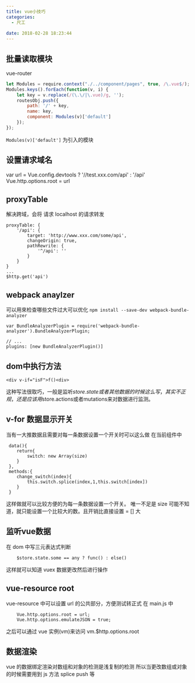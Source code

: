 ```yaml
---
title: vue小技巧
categories:
  - 尺工
 
date: 2018-02-28 18:23:44
---
```

<p></p>
<!-- more -->

## 批量读取模块
vue-router
```js
let Modules = require.context("./../component/pages", true, /\.vue$/);
Modules.keys().forEach(function(v, i) {
    let key = v.replace(/(\.\/|\.vue)/g, '');
    routesObj.push({
        path: '/' + key,
        name: key,
        component: Modules(v)['default']
    });
});
```
`Modules(v)['default']` 为引入的模块

## 设置请求域名
var url = Vue.config.devtools ? '//test.xxx.com/api' : '/api'
Vue.http.options.root = url

## proxyTable
解决跨域，会将 请求 localhost 的请求转发
```
proxyTable: {
	'/api': {
		target: 'http://www.xxx.com/some/api',
		changeOrigin: true,
		pathRewrite: {
			'^/api': ''
		}
	}
}
...
$http.get('api')
```
##  webpack anaylzer
可以用來检查哪些文件过大可以优化
`npm install --save-dev webpack-bundle-analyzer`
```
var BundleAnalyzerPlugin = require('webpack-bundle-analyzer').BundleAnalyzerPlugin;
 
// ...
plugins: [new BundleAnalyzerPlugin()]
```

## dom中执行方法
```
<div v-if="isF">f()<div>
```
这种写法很取巧，一般是监听$store.state或者其他数据的时候这么写，其实不正规，还是应该用$store.actions或者mutations来对数据进行监测。

## v-for 数据显示开关
当有一大推数据且需要对每一条数据设置一个开关时可以这么做
在当前组件中
```
 data(){
 	return{
		switch: new Array(size)
	}
 },
 methods:{
 	change_switch(index){
		this.switch.splice(index,1,this.switch[index])
	}
 }
```
这样做就可以比较方便的为每一条数据设置一个开关。
唯一不足是 size 可能不知道，就只能设置一个比较大的数。且开销比直接设置 = [] 大

## 监听vue数据
在 dom 中写三元表达式判断
```
	$store.state.some == any ? func() : else()
```
这样就可以知道 vuex 数据更改然后进行操作

## vue-resource root
vue-resource 中可以设置 url 的公共部分，方便测试转正式
在 main.js 中
```
	Vue.http.options.root = url;
	Vue.http.options.emulateJSON = true;
```
之后可以通过 vue 实例(vm)来访问 
vm.$http.options.root

## 数据渲染
vue 的数据绑定渲染对数组和对象的检测是浅复制的检测
所以当更改数组或对象的时候需要用到 js 方法 splice push 等

